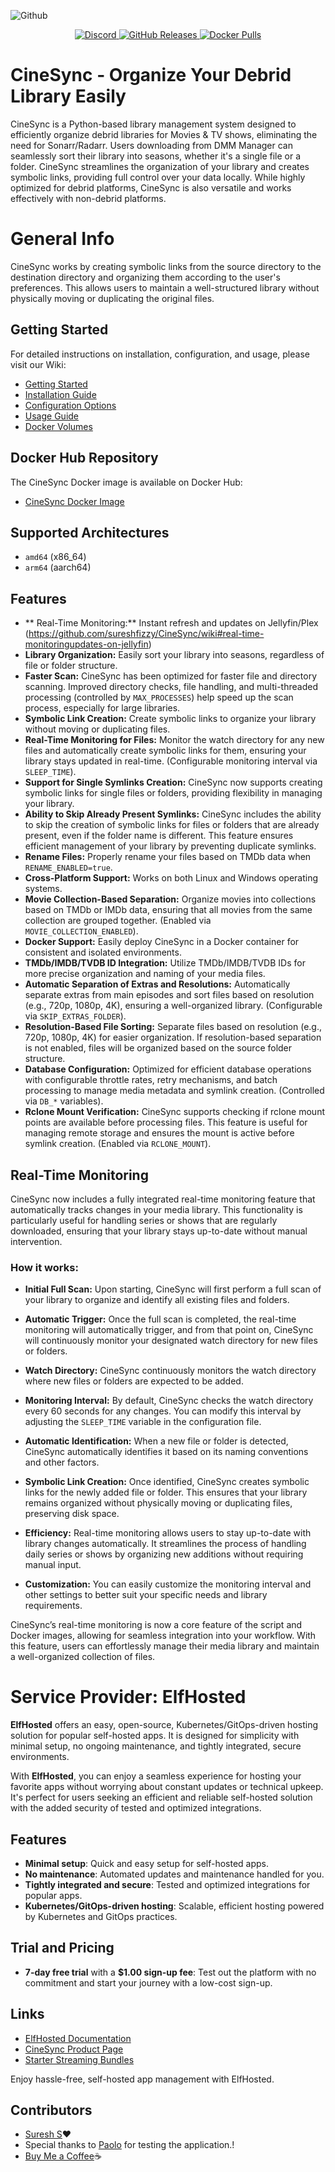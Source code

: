 ![Github](https://github.com/user-attachments/assets/1d61e450-b5df-4a7d-960c-a4d77770c933)

<p align="center">
  <a href="https://discord.gg/BtZYTCQtAR">
    <img src="https://img.shields.io/badge/discord-cinesync-5865F2?logo=discord&logoColor=white" alt="Discord">
  </a>
  <a href="https://github.com/sureshfizzy/CineSync/releases/latest">
    <img src="https://img.shields.io/github/downloads/sureshfizzy/CineSync/total.svg?maxAge=60&style=flat-square" alt="GitHub Releases">
  </a>
  <a href="https://hub.docker.com/r/sureshfizzy/cinesync">
    <img src="https://img.shields.io/docker/pulls/sureshfizzy/cinesync.svg?maxAge=60&style=flat-square" alt="Docker Pulls">
  </a>
</p>


# CineSync - Organize Your Debrid Library Easily

CineSync is a Python-based library management system designed to efficiently organize debrid libraries for Movies & TV shows, eliminating the need for Sonarr/Radarr. Users downloading from DMM Manager can seamlessly sort their library into seasons, whether it's a single file or a folder. CineSync streamlines the organization of your library and creates symbolic links, providing full control over your data locally. While highly optimized for debrid platforms, CineSync is also versatile and works effectively with non-debrid platforms.

# General Info

CineSync works by creating symbolic links from the source directory to the destination directory and organizing them according to the user's preferences. This allows users to maintain a well-structured library without physically moving or duplicating the original files.

## Getting Started

For detailed instructions on installation, configuration, and usage, please visit our Wiki:

- [Getting Started](https://github.com/sureshfizzy/CineSync/wiki)
- [Installation Guide](https://github.com/sureshfizzy/CineSync/wiki/Installation)
- [Configuration Options](https://github.com/sureshfizzy/CineSync/wiki/Configuration)
- [Usage Guide](https://github.com/sureshfizzy/CineSync/wiki/Usage)
- [Docker Volumes](https://github.com/sureshfizzy/CineSync/wiki/Volumes)

## Docker Hub Repository

The CineSync Docker image is available on Docker Hub:

- [CineSync Docker Image](https://hub.docker.com/r/sureshfizzy/cinesync)

## Supported Architectures

- `amd64` (x86_64)
- `arm64` (aarch64)

## Features

- ** Real-Time Monitoring:** Instant refresh and updates on Jellyfin/Plex (https://github.com/sureshfizzy/CineSync/wiki#real-time-monitoringupdates-on-jellyfin)
- **Library Organization:** Easily sort your library into seasons, regardless of file or folder structure.
- **Faster Scan:** CineSync has been optimized for faster file and directory scanning. Improved directory checks, file handling, and multi-threaded processing (controlled by `MAX_PROCESSES`) help speed up the scan process, especially for large libraries.
- **Symbolic Link Creation:** Create symbolic links to organize your library without moving or duplicating files.
- **Real-Time Monitoring for Files:** Monitor the watch directory for any new files and automatically create symbolic links for them, ensuring your library stays updated in real-time. (Configurable monitoring interval via `SLEEP_TIME`).
- **Support for Single Symlinks Creation:** CineSync now supports creating symbolic links for single files or folders, providing flexibility in managing your library.
- **Ability to Skip Already Present Symlinks:** CineSync includes the ability to skip the creation of symbolic links for files or folders that are already present, even if the folder name is different. This feature ensures efficient management of your library by preventing duplicate symlinks.
- **Rename Files:** Properly rename your files based on TMDb data when `RENAME_ENABLED=true`.
- **Cross-Platform Support:** Works on both Linux and Windows operating systems.
- **Movie Collection-Based Separation:** Organize movies into collections based on TMDb or IMDb data, ensuring that all movies from the same collection are grouped together. (Enabled via `MOVIE_COLLECTION_ENABLED`).
- **Docker Support:** Easily deploy CineSync in a Docker container for consistent and isolated environments.
- **TMDb/IMDB/TVDB ID Integration:** Utilize TMDb/IMDB/TVDB IDs for more precise organization and naming of your media files.
- **Automatic Separation of Extras and Resolutions:** Automatically separate extras from main episodes and sort files based on resolution (e.g., 720p, 1080p, 4K), ensuring a well-organized library. (Configurable via `SKIP_EXTRAS_FOLDER`).
- **Resolution-Based File Sorting:** Separate files based on resolution (e.g., 720p, 1080p, 4K) for easier organization. If resolution-based separation is not enabled, files will be organized based on the source folder structure.
- **Database Configuration:** Optimized for efficient database operations with configurable throttle rates, retry mechanisms, and batch processing to manage media metadata and symlink creation. (Controlled via `DB_*` variables).
- **Rclone Mount Verification:** CineSync supports checking if rclone mount points are available before processing files. This feature is useful for managing remote storage and ensures the mount is active before symlink creation. (Enabled via `RCLONE_MOUNT`).

## Real-Time Monitoring

CineSync now includes a fully integrated real-time monitoring feature that automatically tracks changes in your media library. This functionality is particularly useful for handling series or shows that are regularly downloaded, ensuring that your library stays up-to-date without manual intervention.

### How it works:

- **Initial Full Scan:** Upon starting, CineSync will first perform a full scan of your library to organize and identify all existing files and folders.

- **Automatic Trigger:** Once the full scan is completed, the real-time monitoring will automatically trigger, and from that point on, CineSync will continuously monitor your designated watch directory for new files or folders.

- **Watch Directory:** CineSync continuously monitors the watch directory where new files or folders are expected to be added.

- **Monitoring Interval:** By default, CineSync checks the watch directory every 60 seconds for any changes. You can modify this interval by adjusting the `SLEEP_TIME` variable in the configuration file.

- **Automatic Identification:** When a new file or folder is detected, CineSync automatically identifies it based on its naming conventions and other factors.

- **Symbolic Link Creation:** Once identified, CineSync creates symbolic links for the newly added file or folder. This ensures that your library remains organized without physically moving or duplicating files, preserving disk space.

- **Efficiency:** Real-time monitoring allows users to stay up-to-date with library changes automatically. It streamlines the process of handling daily series or shows by organizing new additions without requiring manual input.

- **Customization:** You can easily customize the monitoring interval and other settings to better suit your specific needs and library requirements.

CineSync’s real-time monitoring is now a core feature of the script and Docker images, allowing for seamless integration into your workflow. With this feature, users can effortlessly manage their media library and maintain a well-organized collection of files.

# Service Provider: ElfHosted

**ElfHosted** offers an easy, open-source, Kubernetes/GitOps-driven hosting solution for popular self-hosted apps. It is designed for simplicity with minimal setup, no ongoing maintenance, and tightly integrated, secure environments.

With **ElfHosted**, you can enjoy a seamless experience for hosting your favorite apps without worrying about constant updates or technical upkeep. It's perfect for users seeking an efficient and reliable self-hosted solution with the added security of tested and optimized integrations.

## Features
- **Minimal setup**: Quick and easy setup for self-hosted apps.
- **No maintenance**: Automated updates and maintenance handled for you.
- **Tightly integrated and secure**: Tested and optimized integrations for popular apps.
- **Kubernetes/GitOps-driven hosting**: Scalable, efficient hosting powered by Kubernetes and GitOps practices.

## Trial and Pricing
- **7-day free trial** with a **$1.00 sign-up fee**: Test out the platform with no commitment and start your journey with a low-cost sign-up.

## Links
- [ElfHosted Documentation](https://docs.elfhosted.com/)
- [CineSync Product Page](https://store.elfhosted.com/product/cinesync/)
- [Starter Streaming Bundles](https://store.elfhosted.com/product-category/streaming-bundles/starter/)

Enjoy hassle-free, self-hosted app management with ElfHosted.

## Contributors

- [Suresh S](https://github.com/sureshfizzy)❤️
- Special thanks to [Paolo](https://github.com/RunAway189) for testing the application.!
- [Buy Me a Coffee](https://www.buymeacoffee.com/Sureshfizzy)☕

